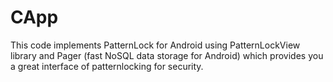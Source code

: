 # CApp
This code implements PatternLock for Android using PatternLockView library and Pager (fast NoSQL data storage for Android)
which provides you a great interface of patternlocking for security.
